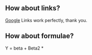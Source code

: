 ## How about links?
[Google](http://www.google.com)
Links work perfectly, thank you.

## How about formulae?

Y = beta + Beta2 * 

